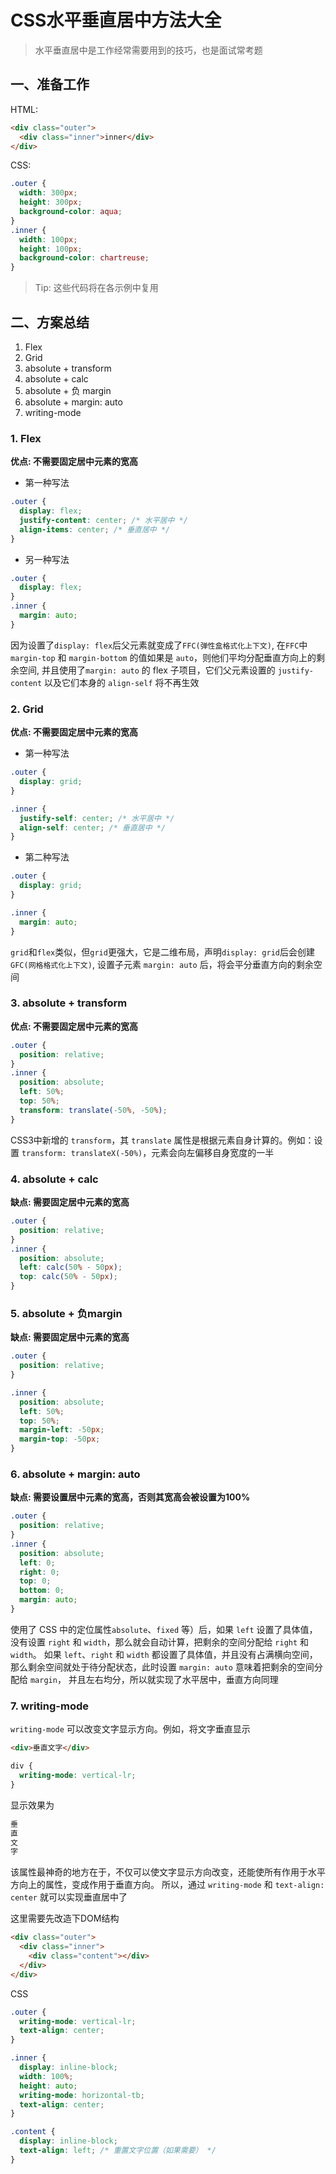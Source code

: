 # CSS水平垂直居中方法大全

> 水平垂直居中是工作经常需要用到的技巧，也是面试常考题

## 一、准备工作

HTML:

```html
<div class="outer">
  <div class="inner">inner</div>
</div>
```

CSS:

```css
.outer {
  width: 300px;
  height: 300px;
  background-color: aqua;
}
.inner {
  width: 100px;
  height: 100px;
  background-color: chartreuse;
}
```

> Tip: 这些代码将在各示例中复用

## 二、方案总结

1. Flex
2. Grid
3. absolute + transform
4. absolute + calc
5. absolute + 负 margin
6. absolute + margin: auto
7. writing-mode

### 1. Flex

**优点: 不需要固定居中元素的宽高**

- 第一种写法

```css
.outer {
  display: flex;
  justify-content: center; /* 水平居中 */
  align-items: center; /* 垂直居中 */
}
```

- 另一种写法

```css
.outer {
  display: flex;
}
.inner {
  margin: auto;
}
```

因为设置了`display: flex`后父元素就变成了`FFC(弹性盒格式化上下文)`, 在`FFC`中`margin-top` 和 `margin-bottom` 的值如果是 `auto`，则他们平均分配垂直方向上的剩余空间,
并且使用了`margin: auto` 的 flex 子项目，它们父元素设置的 `justify-content` 以及它们本身的 `align-self` 将不再生效

### 2. Grid

**优点: 不需要固定居中元素的宽高**

- 第一种写法

```css
.outer {
  display: grid;
}

.inner {
  justify-self: center; /* 水平居中 */
  align-self: center; /* 垂直居中 */
}
```

- 第二种写法

```css
.outer {
  display: grid;
}

.inner {
  margin: auto;
}
```

`grid`和`flex`类似，但`grid`更强大，它是二维布局，声明`display: grid`后会创建`GFC(网格格式化上下文)`, 设置子元素 `margin: auto` 后，将会平分垂直方向的剩余空间

### 3. absolute + transform

**优点: 不需要固定居中元素的宽高**

```css
.outer {
  position: relative;
}
.inner {
  position: absolute;
  left: 50%;
  top: 50%;
  transform: translate(-50%, -50%);
}
```

CSS3中新增的 `transform`，其 `translate` 属性是根据元素自身计算的。例如：设置 `transform: translateX(-50%)`，元素会向左偏移自身宽度的一半

### 4. absolute + calc

**缺点: 需要固定居中元素的宽高**

```css
.outer {
  position: relative;
}
.inner {
  position: absolute;
  left: calc(50% - 50px);
  top: calc(50% - 50px);
}
```

### 5. absolute + 负margin

**缺点: 需要固定居中元素的宽高**

```css
.outer {
  position: relative;
}

.inner {
  position: absolute;
  left: 50%;
  top: 50%;
  margin-left: -50px;
  margin-top: -50px;
}
```

### 6. absolute + margin: auto

**缺点: 需要设置居中元素的宽高，否则其宽高会被设置为100%**

```css
.outer {
  position: relative;
}
.inner {
  position: absolute;
  left: 0;
  right: 0;
  top: 0;
  bottom: 0;
  margin: auto;
}
```

使用了 CSS 中的定位属性`absolute`、`fixed` 等）后，如果 `left` 设置了具体值，没有设置 `right` 和 `width`，那么就会自动计算，把剩余的空间分配给 `right` 和 `width`。
如果 `left`、`right` 和 `width` 都设置了具体值，并且没有占满横向空间，那么剩余空间就处于待分配状态，此时设置 `margin: auto` 意味着把剩余的空间分配给 `margin`，
并且左右均分，所以就实现了水平居中，垂直方向同理

### 7. writing-mode

`writing-mode` 可以改变文字显示方向。例如，将文字垂直显示

```html
<div>垂直文字</div>
```

```css
div {
  writing-mode: vertical-lr;
}
```

显示效果为

```html
垂
直
文
字
```

该属性最神奇的地方在于，不仅可以使文字显示方向改变，还能使所有作用于水平方向上的属性，变成作用于垂直方向。
所以，通过 `writing-mode` 和 `text-align: center` 就可以实现垂直居中了

这里需要先改造下DOM结构

```html
<div class="outer">
  <div class="inner">
    <div class="content"></div>
  </div>
</div>
```

CSS

```css
.outer {
  writing-mode: vertical-lr;
  text-align: center;
}

.inner {
  display: inline-block;
  width: 100%;
  height: auto;
  writing-mode: horizontal-tb;
  text-align: center;
}

.content {
  display: inline-block;
  text-align: left; /* 重置文字位置（如果需要） */
}
```

